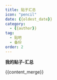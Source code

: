 ```yaml
---
title: 贴子汇总
icon: "pencil"
date: {{oldest_date}}
category:
  - {{author}}
tag:
  - 贴吧
  - 备份
order: 2
---
```

**我的贴子-汇总**

{{content_merge}}
